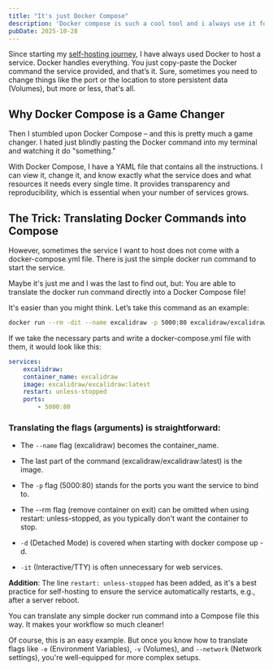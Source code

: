 ```yaml
---
title: "It's just Docker Compose"
description: 'Docker compose is such a cool tool and i always use it for my server'
pubDate: 2025-10-28 
---
```


Since starting my [self-hosting journey](https://github.com/KevinChrist02/homelab), 
I have always used Docker to host a service. Docker handles everything. 
You just copy-paste the Docker command the service provided, and that’s it.
Sure, sometimes you need to change things like the port or the location to
store persistent data (Volumes), but more or less, that's all.

## Why Docker Compose is a Game Changer

Then I stumbled upon Docker Compose – and this is pretty much a game changer.
I hated just blindly pasting the Docker command into my terminal and watching
it do "something."

With Docker Compose, I have a YAML file that contains all the instructions. 
I can view it, change it, and know exactly what the service does and what 
resources it needs every single time. 
It provides transparency and reproducibility, which is essential when your 
number of services grows.

## The Trick: Translating Docker Commands into Compose

However, sometimes the service I want to host does not come with a docker-compose.yml file.
There is just the simple docker run command to start the service.

Maybe it's just me and I was the last to find out, but: 
You are able to translate the docker run command directly into a Docker Compose file!

It's easier than you might think. Let’s take this command as an example:

```bash
docker run --rm -dit --name excalidraw -p 5000:80 excalidraw/excalidraw:latest
```

If we take the necessary parts and write a docker-compose.yml file with them, it would look like this:

```yml
services:
    excalidraw:
    container_name: excalidraw
    image: excalidraw/excalidraw:latest
    restart: unless-stopped
    ports:
        - 5000:80
```

### Translating the flags (arguments) is straightforward:

- The `--name` flag (excalidraw) becomes the container_name.

- The last part of the command (excalidraw/excalidraw:latest) is the image.

- The `-p` flag (5000:80) stands for the ports you want the service to bind to.

- The --rm flag (remove container on exit) can be omitted when using restart: unless-stopped,
as you typically don't want the container to stop.

- `-d` (Detached Mode) is covered when starting with docker compose up -d.

- `-it` (Interactive/TTY) is often unnecessary for web services.

**Addition**: The line `restart: unless-stopped` has been added, as it's a best practice
for self-hosting to ensure the service automatically restarts, e.g., after a server reboot.

You can translate any simple docker run command into a Compose file this way.
It makes your workflow so much cleaner!

Of course, this is an easy example. But once you know how to translate flags
like `-e` (Environment Variables), `-v` (Volumes), and `--network` (Network settings),
you're well-equipped for more complex setups.
